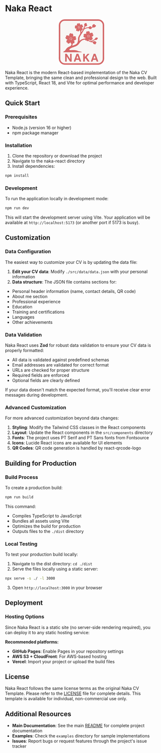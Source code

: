# Naka React

<p style="text-align: center">
  <img src="../naka.png" alt="Naka CV Template Logo" width="150" height="150">
</p>

Naka React is the modern React-based implementation of the Naka CV Template, 
bringing the same clean and professional design to the web. 
Built with TypeScript, React 18, and Vite for optimal performance and developer experience.

## Quick Start

### Prerequisites

- Node.js (version 16 or higher)
- npm package manager

### Installation

1. Clone the repository or download the project
2. Navigate to the naka-react directory
3. Install dependencies:

```bash
npm install
```

### Development

To run the application locally in development mode:

```bash
npm run dev
```

This will start the development server using Vite. Your application will be available at `http://localhost:5173` (or another port if 5173 is busy).

## Customization

### Data Configuration

The easiest way to customize your CV is by updating the data file:

1. **Edit your CV data**: Modify `./src/data/data.json` with your personal information
2. **Data structure**: The JSON file contains sections for:
  - Personal header information (name, contact details, QR code)
  - About me section
  - Professional experience
  - Education
  - Training and certifications
  - Languages
  - Other achievements

### Data Validation

Naka React uses **Zod** for robust data validation to ensure your CV data is properly formatted:

- All data is validated against predefined schemas
- Email addresses are validated for correct format
- URLs are checked for proper structure
- Required fields are enforced
- Optional fields are clearly defined

If your data doesn't match the expected format, you'll receive clear error messages during development.

### Advanced Customization

For more advanced customization beyond data changes:

1. **Styling**: Modify the Tailwind CSS classes in the React components
2. **Layout**: Update the React components in the `src/components` directory
3. **Fonts**: The project uses PT Serif and PT Sans fonts from Fontsource
4. **Icons**: Lucide React icons are available for UI elements
5. **QR Codes**: QR code generation is handled by react-qrcode-logo

## Building for Production

### Build Process

To create a production build:

```bash
npm run build
```

This command:
- Compiles TypeScript to JavaScript
- Bundles all assets using Vite
- Optimizes the build for production
- Outputs files to the `./dist` directory

### Local Testing

To test your production build locally:

1. Navigate to the dist directory: `cd ./dist`
2. Serve the files locally using a static server:

```bash
npx serve -s ./ -l 3000
```

3. Open `http://localhost:3000` in your browser

## Deployment

### Hosting Options

Since Naka React is a static site (no server-side rendering required), you can deploy it to any static hosting service:

**Recommended platforms:**
- **GitHub Pages**: Enable Pages in your repository settings
- **AWS S3 + CloudFront**: For AWS-based hosting
- **Vercel**: Import your project or upload the build files

## License

Naka React follows the same license terms as the original Naka CV Template. 
Please refer to the [LICENSE](../LICENSE) file for complete details. 
This template is available for individual, non-commercial use only.

## Additional Resources

- **Main Documentation**: See the main [README](../README.md) for complete project documentation
- **Examples**: Check the `examples` directory for sample implementations
- **Issues**: Report bugs or request features through the project's issue tracker

